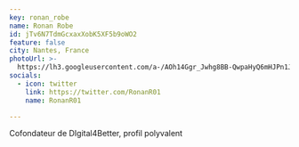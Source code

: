 ```yaml
---
key: ronan_robe
name: Ronan Robe
id: jTv6N7TdmGcxaxXobK5XF5b9oWO2
feature: false
city: Nantes, France
photoUrl: >-
  https://lh3.googleusercontent.com/a-/AOh14Ggr_Jwhg8BB-QwpaHyQ6mHJPn1JMjQb51-6B1gDHrE=s96-c
socials:
  - icon: twitter
    link: https://twitter.com/RonanR01
    name: RonanR01

---
```


Cofondateur de DIgital4Better,  profil polyvalent